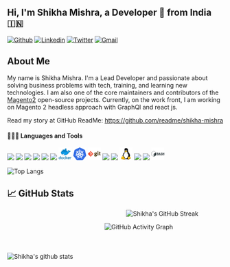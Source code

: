 ## Hi, I'm Shikha Mishra, a Developer 🚀 from India :india:
<p align='center'>
</p>


[![Github](https://img.shields.io/github/followers/shikhamis11?label=Follow&style=social)](https://github.com/shikhamis11)
[![Linkedin](https://img.shields.io/badge/-LinkedIn-blue?style=flat&logo=Linkedin&logoColor=white)](https://www.linkedin.com/in/shikhamishra03/)
[![Twitter](https://img.shields.io/badge/-Twitter-blue?style=flat&labelColor=white&logo=twitter&logoColor=blue)](https://twitter.com/shikhamishra03/)
[![Gmail](https://img.shields.io/badge/-Gmail-c14438?style=flat&logo=Gmail&logoColor=white)](mailto:mshikha1103@gmail.com)

<h2>About Me</h2>

My name is Shikha Mishra. I'm a Lead Developer and passionate about solving business problems with tech, training, and learning new technologies. I am also one of the core maintainers and contributors of the [Magento2](https://github.com/magento/magento2) open-source projects. Currently, on the work front, I am working on Magento 2 headless approach with GraphQl and react js.  

Read my story at GitHub ReadMe: https://github.com/readme/shikha-mishra
  
#### 👩🏻‍💻 Languages and Tools <br />
  <code><img height="30" src="https://camo.githubusercontent.com/0820c1fdc109ef1a714e21784da3c1b075213f3b4420b4c48a394373078f5bd7/68747470733a2f2f7374617469632e6d6167656e746f2e636f6d2f73697465732f616c6c2f7468656d65732f6d6167656e746f2f6c6f676f2e737667"></code>
  <code><img height="30" src="https://camo.githubusercontent.com/ee7c2a37b02913fa0c8391d5ac4902336333e57dde7ab47ace2fb2e01ed1682e/68747470733a2f2f7777772e7068702e6e65742f696d616765732f6c6f676f732f6e65772d7068702d6c6f676f2e737667"></code>
  <code><img height="30" src="https://avatars.githubusercontent.com/u/12972006?s=200&v=4"></code>
  <code><img height="30" src="https://d33wubrfki0l68.cloudfront.net/554c3b0e09cf167f0281fda839a5433f2040b349/ecfc9/img/header_logo.svg"></code>
  <code><img height="20" src="https://user-images.githubusercontent.com/3104648/28351989-7f68389e-6c4b-11e7-9bf2-e9fcd4977e7a.png"></code>
  <code><img height="30" src="https://avatars.githubusercontent.com/u/2452804?s=200&v=4"></code>
  <code><img height="30" src="https://raw.githubusercontent.com/github/explore/80688e429a7d4ef2fca1e82350fe8e3517d3494d/topics/docker/docker.png"></code>
  <code><img height="30" src="https://github.com/kubernetes/kubernetes/blob/master/logo/logo.png"></code> 
  <code><img height="30" src="https://raw.githubusercontent.com/github/explore/80688e429a7d4ef2fca1e82350fe8e3517d3494d/topics/git/git.png"></code>
  <code><img height="30" src="https://github.githubassets.com/images/modules/logos_page/GitHub-Mark.png"></code>
  <code><img height="30" src="https://about.gitlab.com/images/icons/logos/slp-logo.svg"></code> 
  <code><img height="30" src="https://raw.githubusercontent.com/github/explore/80688e429a7d4ef2fca1e82350fe8e3517d3494d/topics/linux/linux.png"></code> 
  <code><img height="30" src="https://avatars.githubusercontent.com/u/3299148?s=200&v=4"></code> 
  <code><img height="30" src="https://avatars.githubusercontent.com/in/67?s=40&v=4"></code> 
  <code><img height="30" src="https://raw.githubusercontent.com/github/explore/80688e429a7d4ef2fca1e82350fe8e3517d3494d/topics/bash/bash.png"></code>

  ![Top Langs](https://github-readme-stats.vercel.app/api/top-langs/?username=shikhamis11&theme=radical)

## &#x1f4c8; GitHub Stats

<!-- Your hits or visitors
site: http://hits.dwyl.com or https://visitor-badge.glitch.me
Both apis are in trouble due to the number of requests, if you know any other to register visitors, great
-->
<!-- <p align="center">
  <img alt="ViewCount" src="https://visitor-badge.glitch.me/badge?page_id=shikhamis11.shikhamis11" />
</p> -->

<p>
<a href="https://github-readme-stats.vercel.app/api?username=shikhamis11&show_icons=true&locale=en&count_private=true&hide_rank=false&custom_title=My%20GitHub%20Stats&disable_animations=true&theme=radical&show_icons=true&hide_border=true">
    <img style="margin-top:100px" width="45%" align="left" alt="Shikha's github stats" src="https://github-readme-stats.vercel.app/api?username=shikhamis11&show_icons=true&locale=en&count_private=true&hide_rank=false&custom_title=My%20GitHub%20Stats&disable_animations=true&theme=radical&show_icons=true&hide_border=true" />
</a>
 
<a href="https://github-readme-streak-stats.herokuapp.com/?user=shikhamis11&theme=radical&show_icons=true&hide_border=true">
    <img width="45%" align="right" alt="Shikha's GitHub Streak" src="https://github-readme-streak-stats.herokuapp.com/?user=shikhamis11&theme=radical&show_icons=true&hide_border=true" />
</a>

<br />
  
![GitHub Activity Graph](https://activity-graph.herokuapp.com/graph?username=shikhamis11&theme=radical)

<p>

